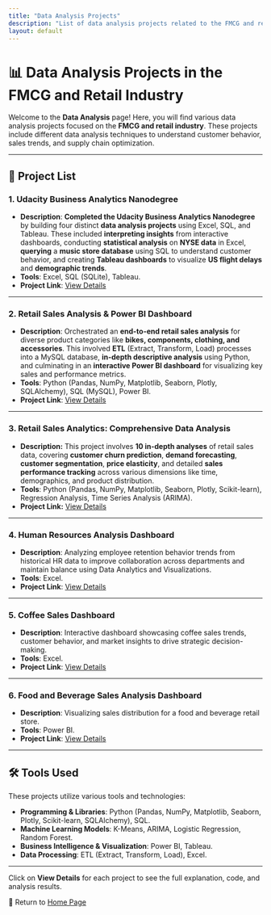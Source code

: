 ```yaml
---
title: "Data Analysis Projects"
description: "List of data analysis projects related to the FMCG and retail industry"
layout: default
---
```


# 📊 Data Analysis Projects in the FMCG and Retail Industry

Welcome to the **Data Analysis** page! Here, you will find various data analysis projects focused on the **FMCG and retail industry**. These projects include different data analysis techniques to understand customer behavior, sales trends, and supply chain optimization.

---

## 🚀 **Project List**

### 1. **Udacity Business Analytics Nanodegree**
   - **Description**: **Completed the Udacity Business Analytics Nanodegree** by building four distinct **data analysis projects** using Excel, SQL, and Tableau. These included **interpreting insights** from interactive dashboards, conducting **statistical analysis** on **NYSE data** in Excel, **querying** a **music store database** using SQL to understand customer behavior, and creating **Tableau dashboards** to visualize **US flight delays** and **demographic trends**.
   - **Tools**: Excel, SQL (SQLite), Tableau.
   - **Project Link**: [View Details](./business-analytics-nanodegree.md)

---

### 2. **Retail Sales Analysis & Power BI Dashboard**
   - **Description**: Orchestrated an **end-to-end retail sales analysis** for diverse product categories like **bikes, components, clothing, and accessories**. This involved **ETL** (Extract, Transform, Load) processes into a MySQL database, **in-depth descriptive analysis** using Python, and culminating in an **interactive Power BI dashboard** for visualizing key sales and performance metrics.
   - **Tools**: Python (Pandas, NumPy, Matplotlib, Seaborn, Plotly, SQLAlchemy), SQL (MySQL), Power BI.
   - **Project Link**: [View Details](./retail-analysis-dashboard.md)

---

### 3. **Retail Sales Analytics: Comprehensive Data Analysis**
   - **Description:** This project involves **10 in-depth analyses** of retail sales data, covering **customer churn prediction**, **demand forecasting**, **customer segmentation**, **price elasticity**, and detailed **sales performance tracking** across various dimensions like time, demographics, and product distribution.
   - **Tools**: Python (Pandas, NumPy, Matplotlib, Seaborn, Plotly, Scikit-learn), Regression Analysis, Time Series Analysis (ARIMA).
   - **Project Link:** [View Details](./retail-sales-analytics.md)

---

### 4. **Human Resources Analysis Dashboard**
   - **Description**: Analyzing employee retention behavior trends from historical HR data to improve collaboration across departments and maintain balance using Data Analytics and Visualizations.
   - **Tools**: Excel.
   - **Project Link**: [View Details](./hr-analytics-dashboard.md)

---

### 5. **Coffee Sales Dashboard**
   - **Description**: Interactive dashboard showcasing coffee sales trends, customer behavior, and market insights to drive strategic decision-making.
   - **Tools**: Excel.
   - **Project Link**: [View Details](./coffee_sales_dashboard.md)

---

### 6. **Food and Beverage Sales Analysis Dashboard**
   - **Description**: Visualizing sales distribution for a food and beverage retail store.
   - **Tools**: Power BI.
   - **Project Link**: [View Details](./f&b_analysis_dashboard.md)

---

## 🛠 **Tools Used**
These projects utilize various tools and technologies:
* **Programming & Libraries**: Python (Pandas, NumPy, Matplotlib, Seaborn, Plotly, Scikit-learn, SQLAlchemy), SQL.
* **Machine Learning Models**: K-Means, ARIMA, Logistic Regression, Random Forest.
* **Business Intelligence & Visualization**: Power BI, Tableau.
* **Data Processing**: ETL (Extract, Transform, Load), Excel.

---

Click on **View Details** for each project to see the full explanation, code, and analysis results.

🔗 Return to [Home Page](../index.html)
